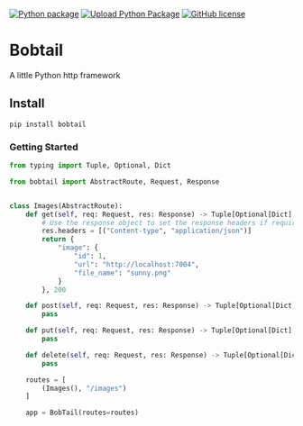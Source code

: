 [![Python package](https://github.com/joegasewicz/bobtail/actions/workflows/python-package.yml/badge.svg)](https://github.com/joegasewicz/bobtail/actions/workflows/python-package.yml)
[![Upload Python Package](https://github.com/joegasewicz/bobtail/actions/workflows/python-publish.yml/badge.svg)](https://github.com/joegasewicz/bobtail/actions/workflows/python-publish.yml)
[![GitHub license](https://img.shields.io/github/license/joegasewicz/bobtail)](https://github.com/joegasewicz/bobtail/blob/master/LICENSE.md)

[//]: # (![PyPI - Python Version]&#40;https://img.shields.io/pypi/pyversions/bobtail&#41;)

# Bobtail
A little Python http framework


## Install
```
pip install bobtail
```

### Getting Started
```python
from typing import Tuple, Optional, Dict

from bobtail import AbstractRoute, Request, Response


class Images(AbstractRoute):
    def get(self, req: Request, res: Response) -> Tuple[Optional[Dict], int]:
        # Use the response object to set the response headers if required (these are the default headers)
        res.headers = [("Content-type", "application/json")]
        return {
            "image": {
                "id": 1,
                "url": "http://localhost:7004",
                "file_name": "sunny.png"
            }
        }, 200

    def post(self, req: Request, res: Response) -> Tuple[Optional[Dict], int]:
        pass

    def put(self, req: Request, res: Response) -> Tuple[Optional[Dict], int]:
        pass

    def delete(self, req: Request, res: Response) -> Tuple[Optional[Dict], int]:
        pass

    routes = [
        (Images(), "/images")
    ]

    app = BobTail(routes=routes)

```
